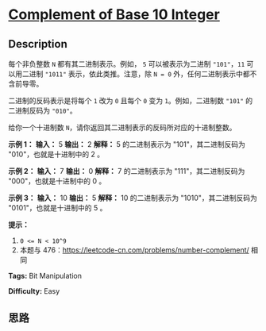 # [Complement of Base 10 Integer][title]

## Description

每个非负整数 `N` 都有其二进制表示。例如， `5` 可以被表示为二进制 `"101"`，`11` 可以用二进制 `"1011"`
表示，依此类推。注意，除 `N = 0` 外，任何二进制表示中都不含前导零。

二进制的反码表示是将每个 `1` 改为 `0` 且每个 `0` 变为 `1`。例如，二进制数 `"101"` 的二进制反码为 `"010"`。

给你一个十进制数 `N`，请你返回其二进制表示的反码所对应的十进制整数。



**示例 1：**
            **输入：** 5    **输出：** 2    **解释：** 5 的二进制表示为 "101"，其二进制反码为 "010"，也就是十进制中的 2 。    

**示例 2：**
            **输入：** 7    **输出：** 0    **解释：** 7 的二进制表示为 "111"，其二进制反码为 "000"，也就是十进制中的 0 。    

**示例 3：**
            **输入：** 10    **输出：** 5    **解释：** 10 的二进制表示为 "1010"，其二进制反码为 "0101"，也就是十进制中的 5 。    



**提示：**

  1. `0 <= N < 10^9`
  2. 本题与 476：<https://leetcode-cn.com/problems/number-complement/> 相同


**Tags:** Bit Manipulation

**Difficulty:** Easy

## 思路

[title]: https://leetcode-cn.com/problems/complement-of-base-10-integer
